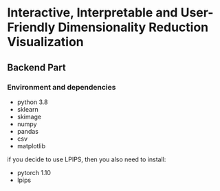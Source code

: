 # Interactive, Interpretable and User-Friendly Dimensionality Reduction Visualization

## Backend Part
### Environment and dependencies
- python 3.8
- sklearn
- skimage
- numpy
- pandas
- csv
- matplotlib 

if you decide to use LPIPS, then you also need to install:
- pytorch 1.10
- lpips